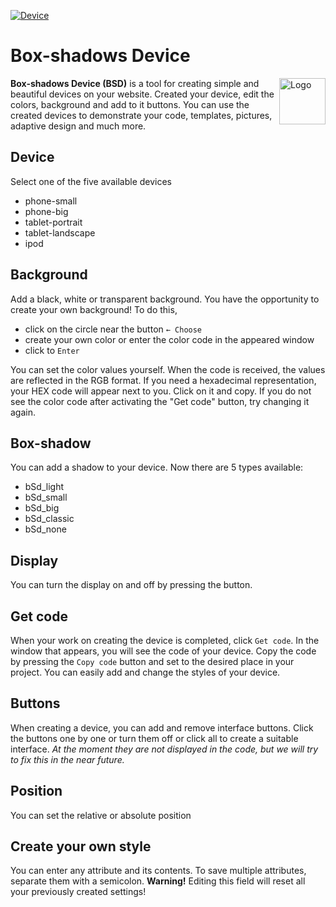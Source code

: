 [![Device](https://madeas.github.io/box-shadows/device/img/vk_image1200%D1%85534.png)](https://madeas.github.io/box-shadows/device/)

# Box-shadows Device
<p><a href="https://github.com/madeas/box-shadows.css"><img src="https://github.com/madeas/box-shadows.css/blob/master/logotype.png?raw=true" alt="Logo" width="74" height="74" align="right" data-canonical-src="https://github.com/madeas/box-shadows.css/blob/master/logotype.png" style="max-width:100%;"></a></p>

**Box-shadows Device (BSD)** is a tool for creating simple and beautiful devices on your website. Created your device, edit the colors, background and add to it buttons. You can use the created devices to demonstrate your code, templates, pictures, adaptive design and much more.

## Device
Select one of the five available devices
* phone-small
* phone-big
* tablet-portrait
* tablet-landscape
* ipod

## Background
Add a black, white or transparent background. 
You have the opportunity to create your own background! To do this,
* click on the circle near the button `← Choose`
* create your own color or enter the color code in the appeared window
* click to `Enter`

You can set the color values yourself. When the code is received, the values are reflected in the RGB format. If you need a hexadecimal representation, your HEX code will appear next to you. Click on it and copy. If you do not see the color code after activating the "Get code" button, try changing it again.

## Box-shadow
You can add a shadow to your device. Now there are 5 types available:
* bSd_light
* bSd_small
* bSd_big
* bSd_classic
* bSd_none

## Display
You can turn the display on and off by pressing the button.

## Get code
When your work on creating the device is completed, click `Get code`. In the window that appears, you will see the code of your device. Copy the code by pressing the `Copy code` button and set to the desired place in your project.
You can easily add and change the styles of your device.

## Buttons
When creating a device, you can add and remove interface buttons. Click the buttons one by one or turn them off or click all to create a suitable interface.
*At the moment they are not displayed in the code, but we will try to fix this in the near future.*

## Position
You can set the relative or absolute position

## Create your own style
You can enter any attribute and its contents. To save multiple attributes, separate them with a semicolon. 
**Warning!** Editing this field will reset all your previously created settings!

